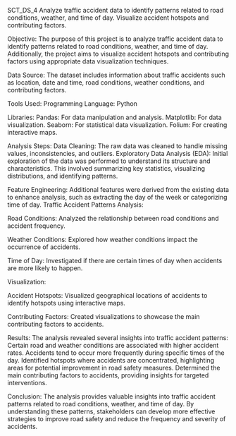 SCT_DS_4
Analyze traffic accident data to identify patterns related to road conditions, weather, and time of day. Visualize accident hotspots and contributing factors.

Objective: The purpose of this project is to analyze traffic accident data to identify patterns related to road conditions, weather, and time of day. Additionally, the project aims to visualize accident hotspots and contributing factors using appropriate data visualization techniques.

Data Source: The dataset includes information about traffic accidents such as location, date and time, road conditions, weather conditions, and contributing factors.

Tools Used: Programming Language: Python

Libraries: Pandas: For data manipulation and analysis. Matplotlib: For data visualization. Seaborn: For statistical data visualization. Folium: For creating interactive maps.

Analysis Steps: Data Cleaning: The raw data was cleaned to handle missing values, inconsistencies, and outliers. Exploratory Data Analysis (EDA): Initial exploration of the data was performed to understand its structure and characteristics. This involved summarizing key statistics, visualizing distributions, and identifying patterns.

Feature Engineering: Additional features were derived from the existing data to enhance analysis, such as extracting the day of the week or categorizing time of day. Traffic Accident Patterns Analysis:

Road Conditions: Analyzed the relationship between road conditions and accident frequency.

Weather Conditions: Explored how weather conditions impact the occurrence of accidents.

Time of Day: Investigated if there are certain times of day when accidents are more likely to happen.

Visualization:

Accident Hotspots: Visualized geographical locations of accidents to identify hotspots using interactive maps.

Contributing Factors: Created visualizations to showcase the main contributing factors to accidents.

Results: The analysis revealed several insights into traffic accident patterns: Certain road and weather conditions are associated with higher accident rates. Accidents tend to occur more frequently during specific times of the day. Identified hotspots where accidents are concentrated, highlighting areas for potential improvement in road safety measures. Determined the main contributing factors to accidents, providing insights for targeted interventions.

Conclusion: The analysis provides valuable insights into traffic accident patterns related to road conditions, weather, and time of day. By understanding these patterns, stakeholders can develop more effective strategies to improve road safety and reduce the frequency and severity of accidents.
